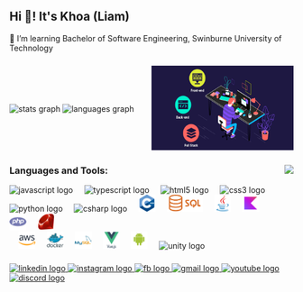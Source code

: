 <h2 align="left">Hi 👋! It's Khoa (Liam)</h2>
🌱 I’m learning Bachelor of Software Engineering, Swinburne University of Technology

###

<div style="display: flex; align-items: center;">
  <div style="flex: 1;">
    <img src="https://github-readme-stats.vercel.app/api?username=Lelekhoa1812&hide_title=false&hide_rank=false&show_icons=true&include_all_commits=true&count_private=true&disable_animations=false&theme=dracula&locale=en&hide_border=false" height="150" alt="stats graph"  />
      <img src="https://github-readme-stats.vercel.app/api/top-langs?username=Lelekhoa1812&locale=en&hide_title=false&layout=compact&card_width=320&langs_count=5&theme=dracula&hide_border=false" height="150" alt="languages graph"/>
  </div>
  <div style="flex: 1;">
    <img src="io.gif" style="height: 150px;"  />
  </div>
</div>

###

<img align="right" height="150" src="[https://i.imgflip.com/65efzo.gif](https://www.google.com/url?sa=i&url=https%3A%2F%2Fwww.newus.in%2Ffullstack-pro%3Fcourse%3DFull%2520Stack%2520pro%26path%3D%2Fstatic%2Fmedia%2Fdata-science-brochure.ce4df7d2334783dc4662.pdf&psig=AOvVaw17k2EgWJSF5EwMwPlwTb42&ust=1713336115464000&source=images&cd=vfe&opi=89978449&ved=0CBEQjRxqFwoTCJiUx8aQxoUDFQAAAAAdAAAAABAR)"  />

###

<h3 align="left">Languages and Tools:</h3>
<div align="left">
  <img src="https://cdn.jsdelivr.net/gh/devicons/devicon/icons/javascript/javascript-original.svg" height="30" alt="javascript logo"  />
  <img width="12" />
  <img src="https://cdn.jsdelivr.net/gh/devicons/devicon/icons/typescript/typescript-original.svg" height="30" alt="typescript logo"  />
  <img width="12" />
  <img src="https://cdn.jsdelivr.net/gh/devicons/devicon/icons/html5/html5-original.svg" height="30" alt="html5 logo"  />
  <img width="12" />
  <img src="https://cdn.jsdelivr.net/gh/devicons/devicon/icons/css3/css3-original.svg" height="30" alt="css3 logo"  />
  <img width="12" />
  <img src="https://cdn.jsdelivr.net/gh/devicons/devicon/icons/python/python-original.svg" height="30" alt="python logo"  />
  <img width="12" />
  <img src="https://cdn.jsdelivr.net/gh/devicons/devicon/icons/csharp/csharp-original.svg" height="30" alt="csharp logo"  />
  <img width="12"/> 
  <img src="https://raw.githubusercontent.com/devicons/devicon/master/icons/cplusplus/cplusplus-original.svg" height="30" alt="cpp logo" />
   <img width="12" />
  <img src="sql.png" height="30" alt="sql logo"  />
   <img width="12" />
  <img src="https://github.com/devicons/devicon/blob/6910f0503efdd315c8f9b858234310c06e04d9c0/icons/java/java-original.svg?plain=1" height="30" alt="java logo"  />
  <img width="12" />
  <img src="https://github.com/devicons/devicon/blob/6910f0503efdd315c8f9b858234310c06e04d9c0/icons/kotlin/kotlin-original.svg?plain=1" height="30" alt="kotlin logo"  />
   <img width="12" />
  <img src="https://github.com/devicons/devicon/blob/6910f0503efdd315c8f9b858234310c06e04d9c0/icons/php/php-plain.svg?plain=1" height="30" alt="php logo"  />
  <img width="12"/> 
  <img src="https://raw.githubusercontent.com/devicons/devicon/master/icons/ruby/ruby-original.svg" height="30" alt="ruby logo" />
</div>
<div align="left">
  <img width="12" />
  <img src="https://raw.githubusercontent.com/devicons/devicon/master/icons/amazonwebservices/amazonwebservices-original-wordmark.svg" height="30" alt="aws logo"  />
  <img width="12" />
  <img src="https://raw.githubusercontent.com/devicons/devicon/master/icons/docker/docker-original-wordmark.svg" height="30" alt="docker logo"  />
  <img width="12" />
  <img src="https://raw.githubusercontent.com/devicons/devicon/master/icons/mysql/mysql-original-wordmark.svg" height="30" alt="mysql logo"  />
  <img width="12" />
  <img src="https://raw.githubusercontent.com/devicons/devicon/master/icons/vuejs/vuejs-original-wordmark.svg" height="30" alt="vuejs logo"  />
  <img width="12" />
  <img src="https://raw.githubusercontent.com/devicons/devicon/master/icons/android/android-original-wordmark.svg" height="30" alt="android logo"  />
  <img width="12" />
  <img src="https://www.vectorlogo.zone/logos/unity3d/unity3d-icon.svg" height="30" alt="unity logo"  />
</div>

###

<div align="left">
  <a href="https://www.linkedin.com/in/dang-khoa-le-96a6332a8/">
    <img src="https://img.shields.io/static/v1?message=LinkedIn&logo=linkedin&label=&color=0077B5&logoColor=white&labelColor=&style=for-the-badge" height="35" alt="linkedin logo"  />
  </a>
  <a href="https://www.instagram.com/lele_khoa/?hl=vi">
    <img src="https://img.shields.io/static/v1?message=Instagram&logo=instagram&label=&color=E4405F&logoColor=white&labelColor=&style=for-the-badge" height="35" alt="instagram logo"  />
  </a>
  <a href="https://www.facebook.com/profile.php?id=100041701211241">
    <img src="https://img.shields.io/badge/Facebook-%231877F2.svg?style=for-the-badge&logo=Facebook&logoColor=white" height="35" alt="fb logo"  />
  </a>
  <a href="https://lelekhoa1812.github.io/Lelekhoa1812/email_contact.html" target="_blank">
    <img src="https://img.shields.io/static/v1?message=Gmail&logo=gmail&label=&color=D14836&logoColor=white&labelColor=&style=for-the-badge" height="35" alt="gmail logo"  />
  </a>
  <a href="https://youtube.com/@KhoaLe-ol8sy?si=cOMhbTGrwf7OiBKK">
    <img src="https://img.shields.io/static/v1?message=Youtube&logo=youtube&label=&color=FF0000&logoColor=white&labelColor=&style=for-the-badge" height="35" alt="youtube logo"  />
  </a>
  <a href="https://discord.com/channels/@me/1222391142172201021">
    <img src="https://img.shields.io/static/v1?message=Discord&logo=discord&label=&color=7289DA&logoColor=white&labelColor=&style=for-the-badge" height="35" alt="discord logo"  />
  </a>
</div>

###

<br clear="both">

###

